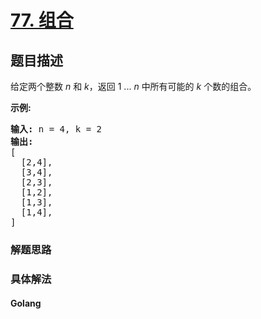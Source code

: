 # [77. 组合](https://leetcode-cn.com/problems/combinations)

## 题目描述
<!-- 这里写题目描述 -->
<p>给定两个整数 <em>n</em> 和 <em>k</em>，返回 1 ... <em>n </em>中所有可能的 <em>k</em> 个数的组合。</p>

<p><strong>示例:</strong></p>

<pre><strong>输入:</strong>&nbsp;n = 4, k = 2
<strong>输出:</strong>
[
  [2,4],
  [3,4],
  [2,3],
  [1,2],
  [1,3],
  [1,4],
]</pre>



### 解题思路


### 具体解法

<!-- tabs:start -->

#### **Golang**
```go

```

<!-- tabs:end -->

